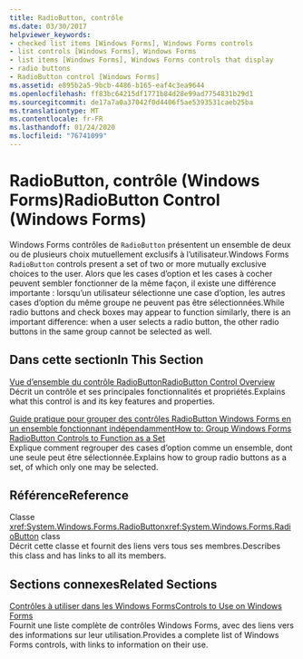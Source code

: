 ```yaml
---
title: RadioButton, contrôle
ms.date: 03/30/2017
helpviewer_keywords:
- checked list items [Windows Forms], Windows Forms controls
- list controls [Windows Forms], Windows Forms
- list items [Windows Forms], Windows Forms controls that display
- radio buttons
- RadioButton control [Windows Forms]
ms.assetid: e895b2a5-9bcb-4486-b165-eaf4c3ea9644
ms.openlocfilehash: ff83bc64215df1771b84d28e99ad7754831b29d1
ms.sourcegitcommit: de17a7a0a37042f0d4406f5ae5393531caeb25ba
ms.translationtype: MT
ms.contentlocale: fr-FR
ms.lasthandoff: 01/24/2020
ms.locfileid: "76741099"
---
```

# <a name="radiobutton-control-windows-forms"></a><span data-ttu-id="07035-102">RadioButton, contrôle (Windows Forms)</span><span class="sxs-lookup"><span data-stu-id="07035-102">RadioButton Control (Windows Forms)</span></span>
<span data-ttu-id="07035-103">Windows Forms contrôles de `RadioButton` présentent un ensemble de deux ou de plusieurs choix mutuellement exclusifs à l’utilisateur.</span><span class="sxs-lookup"><span data-stu-id="07035-103">Windows Forms `RadioButton` controls present a set of two or more mutually exclusive choices to the user.</span></span> <span data-ttu-id="07035-104">Alors que les cases d’option et les cases à cocher peuvent sembler fonctionner de la même façon, il existe une différence importante : lorsqu’un utilisateur sélectionne une case d’option, les autres cases d’option du même groupe ne peuvent pas être sélectionnées.</span><span class="sxs-lookup"><span data-stu-id="07035-104">While radio buttons and check boxes may appear to function similarly, there is an important difference: when a user selects a radio button, the other radio buttons in the same group cannot be selected as well.</span></span>  
  
## <a name="in-this-section"></a><span data-ttu-id="07035-105">Dans cette section</span><span class="sxs-lookup"><span data-stu-id="07035-105">In This Section</span></span>  
 [<span data-ttu-id="07035-106">Vue d’ensemble du contrôle RadioButton</span><span class="sxs-lookup"><span data-stu-id="07035-106">RadioButton Control Overview</span></span>](radiobutton-control-overview-windows-forms.md)  
 <span data-ttu-id="07035-107">Décrit un contrôle et ses principales fonctionnalités et propriétés.</span><span class="sxs-lookup"><span data-stu-id="07035-107">Explains what this control is and its key features and properties.</span></span>  
  
 [<span data-ttu-id="07035-108">Guide pratique pour grouper des contrôles RadioButton Windows Forms en un ensemble fonctionnant indépendamment</span><span class="sxs-lookup"><span data-stu-id="07035-108">How to: Group Windows Forms RadioButton Controls to Function as a Set</span></span>](how-to-group-windows-forms-radiobutton-controls-to-function-as-a-set.md)  
 <span data-ttu-id="07035-109">Explique comment regrouper des cases d’option comme un ensemble, dont une seule peut être sélectionnée.</span><span class="sxs-lookup"><span data-stu-id="07035-109">Explains how to group radio buttons as a set, of which only one may be selected.</span></span>  
  
## <a name="reference"></a><span data-ttu-id="07035-110">Référence</span><span class="sxs-lookup"><span data-stu-id="07035-110">Reference</span></span>  
 <span data-ttu-id="07035-111">Classe <xref:System.Windows.Forms.RadioButton></span><span class="sxs-lookup"><span data-stu-id="07035-111"><xref:System.Windows.Forms.RadioButton> class</span></span>  
 <span data-ttu-id="07035-112">Décrit cette classe et fournit des liens vers tous ses membres.</span><span class="sxs-lookup"><span data-stu-id="07035-112">Describes this class and has links to all its members.</span></span>  
  
## <a name="related-sections"></a><span data-ttu-id="07035-113">Sections connexes</span><span class="sxs-lookup"><span data-stu-id="07035-113">Related Sections</span></span>  
 [<span data-ttu-id="07035-114">Contrôles à utiliser dans les Windows Forms</span><span class="sxs-lookup"><span data-stu-id="07035-114">Controls to Use on Windows Forms</span></span>](controls-to-use-on-windows-forms.md)  
 <span data-ttu-id="07035-115">Fournit une liste complète de contrôles Windows Forms, avec des liens vers des informations sur leur utilisation.</span><span class="sxs-lookup"><span data-stu-id="07035-115">Provides a complete list of Windows Forms controls, with links to information on their use.</span></span>
